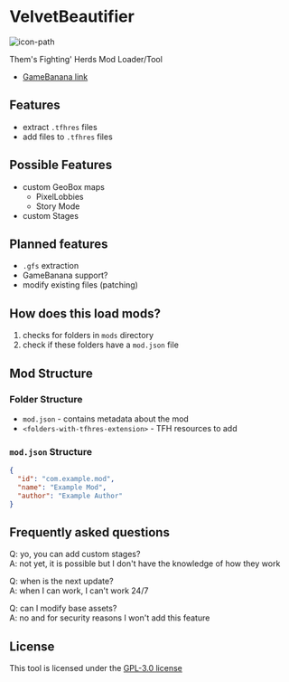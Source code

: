 # VelvetBeautifier

![icon-path]

Them's Fighting' Herds Mod Loader/Tool

- [GameBanana link][gamebanana-link]

## Features

- extract `.tfhres` files
- add files to `.tfhres` files

## Possible Features

- custom GeoBox maps
  - PixelLobbies
  - Story Mode
- custom Stages

## Planned features

- `.gfs` extraction
- GameBanana support?
- modify existing files (patching)

## How does this load mods?

1. checks for folders in `mods` directory
2. check if these folders have a `mod.json` file

## Mod Structure

### Folder Structure

- `mod.json` - contains metadata about the mod
- `<folders-with-tfhres-extension>` - TFH resources to add

### `mod.json` Structure

```json
{
  "id": "com.example.mod",
  "name": "Example Mod",
  "author": "Example Author"
}
```

## Frequently asked questions

Q: yo, you can add custom stages?  
A: not yet, it is possible but I don't have the knowledge of how they work  

Q: when is the next update?  
A: when I can work, I can't work 24/7  

Q: can I modify base assets?  
A: no and for security reasons I won't add this feature

## License

This tool is licensed under the [GPL-3.0 license][license-path]

[license-path]: ./LICENSE
[icon-path]: ./icon_small.ico
[gamebanana-link]: https://gamebanana.com/tools/15674
